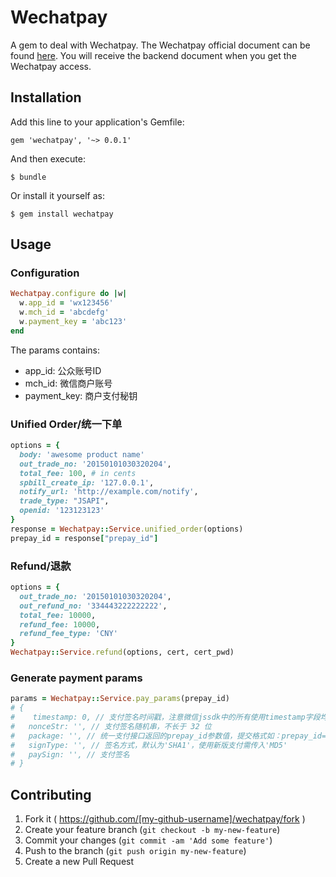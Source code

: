 # Wechatpay

A gem to deal with Wechatpay. The Wechatpay official document can be found [here](http://mch.weixin.qq.com/wiki/doc/api/index.html). You will receive the backend document when you get the Wechatpay access.

## Installation

Add this line to your application's Gemfile:

    gem 'wechatpay', '~> 0.0.1'

And then execute:

    $ bundle

Or install it yourself as:

    $ gem install wechatpay

## Usage

### Configuration

```ruby
Wechatpay.configure do |w|
  w.app_id = 'wx123456'
  w.mch_id = 'abcdefg'
  w.payment_key = 'abc123'
end
```  
  
The params contains:

- app_id: 公众账号ID
- mch_id: 微信商户账号
- payment_key: 商户支付秘钥

### Unified Order/统一下单
```ruby
options = {
  body: 'awesome product name'
  out_trade_no: '20150101030320204',
  total_fee: 100, # in cents
  spbill_create_ip: '127.0.0.1',
  notify_url: 'http://example.com/notify',
  trade_type: "JSAPI",
  openid: '123123123'
}
response = Wechatpay::Service.unified_order(options)
prepay_id = response["prepay_id"]
```

### Refund/退款
```ruby
options = {
  out_trade_no: '20150101030320204',
  out_refund_no: '334443222222222',
  total_fee: 10000,
  refund_fee: 10000,
  refund_fee_type: 'CNY'
}
Wechatpay::Service.refund(options, cert, cert_pwd)

```

### Generate payment params
```ruby
params = Wechatpay::Service.pay_params(prepay_id)
# {
#    timestamp: 0, // 支付签名时间戳，注意微信jssdk中的所有使用timestamp字段均为小写。但最新版的支付后台生成签名使用的timeStamp字段名需大写其中的S字符
#   nonceStr: '', // 支付签名随机串，不长于 32 位
#   package: '', // 统一支付接口返回的prepay_id参数值，提交格式如：prepay_id=***）
#   signType: '', // 签名方式，默认为'SHA1'，使用新版支付需传入'MD5'
#   paySign: '', // 支付签名
# }
```
## Contributing

1. Fork it ( https://github.com/[my-github-username]/wechatpay/fork )
2. Create your feature branch (`git checkout -b my-new-feature`)
3. Commit your changes (`git commit -am 'Add some feature'`)
4. Push to the branch (`git push origin my-new-feature`)
5. Create a new Pull Request
